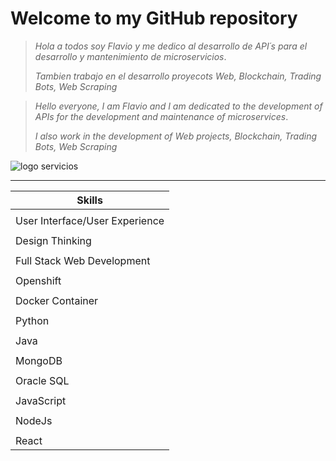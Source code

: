 Welcome to my GitHub repository
================================

>*Hola a todos soy Flavio y me dedico al desarrollo de API´s para el desarrollo y mantenimiento de microservicios*.
>
>*Tambien trabajo en el desarrollo proyecots Web, Blockchain, Trading Bots, Web Scraping*

> *Hello everyone, I am Flavio and I am dedicated to the development of APIs for the development and maintenance of microservices*.
>
> *I also work in the development of Web projects, Blockchain, Trading Bots, Web Scraping*

![logo servicios](https://www.ilimit.com/wp-content/uploads/2021/07/bizdevops_devops.jpg)


____________________________________________________________________________________________________________________________________________

| __Skills__                      |
| --------------------------------|
| |
| User Interface/User Experience  | 
| |
| Design Thinking                 |
| |
| Full Stack Web Development      |
| |
| Openshift                       |
| |
| Docker Container                |
| |
| Python                          |
| |
| Java                            |
| |
| MongoDB                         |
| |
| Oracle SQL                      |
| |
| JavaScript                      |
| |
| NodeJs                          |
| |
| React                           |

